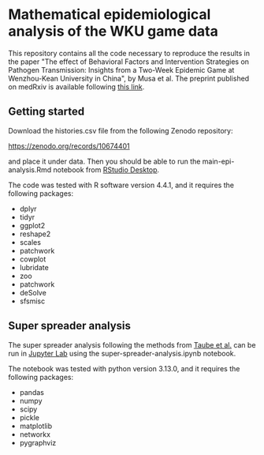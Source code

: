 # Mathematical epidemiological analysis of the WKU game data

This repository contains all the code necessary to reproduce the results in the paper "The effect of Behavioral Factors and Intervention Strategies on Pathogen Transmission: Insights from a Two-Week Epidemic Game at Wenzhou-Kean University in China", by Musa et al. The preprint published on medRxiv is available following [this link](https://www.medrxiv.org/content/10.1101/2024.12.14.24318955).

## Getting started

Download the histories.csv file from the following Zenodo repository:

https://zenodo.org/records/10674401

and place it under data. Then you should be able to run the main-epi-analysis.Rmd notebook from [RStudio Desktop](https://posit.co/download/rstudio-desktop/).

The code was tested with R software version 4.4.1, and it requires the following packages:

* dplyr
* tidyr
* ggplot2
* reshape2
* scales
* patchwork
* cowplot
* lubridate
* zoo
* patchwork
* deSolve
* sfsmisc

## Super spreader analysis

The super spreader analysis following the methods from [Taube et al.](https://journals.plos.org/plosbiology/article?id=10.1371/journal.pbio.3001685) can be run in [Jupyter Lab](https://jupyterlab.readthedocs.io/en/latest/) using the super-spreader-analysis.ipynb notebook. 

The notebook was tested with python version 3.13.0, and it requires the following packages:

* pandas
* numpy
* scipy
* pickle
* matplotlib
* networkx
* pygraphviz
